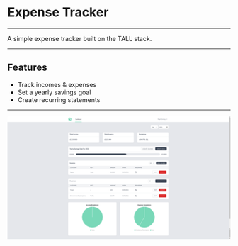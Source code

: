 # Expense Tracker

---

A simple expense tracker built on the TALL stack.

---

## Features

* Track incomes & expenses
* Set a yearly savings goal
* Create recurring statements

---

![Screenshot](screenshot.png)